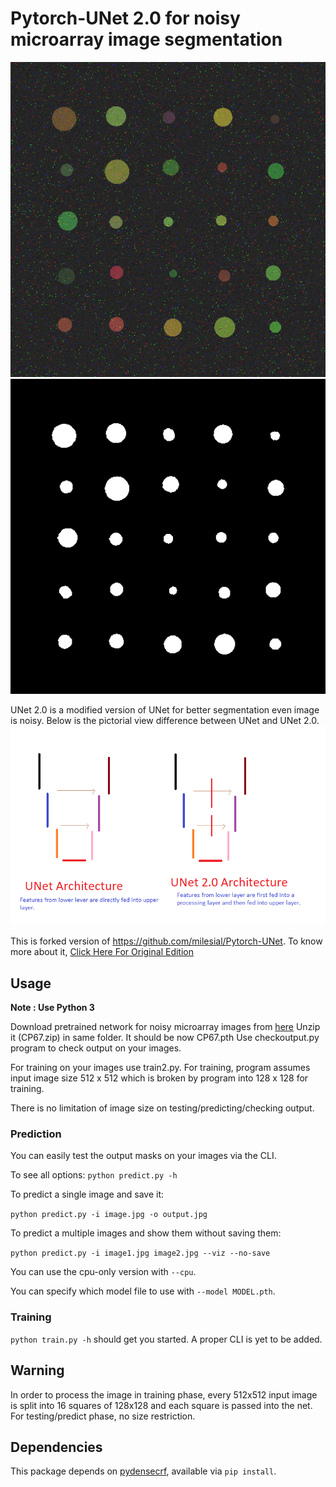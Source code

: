 # Pytorch-UNet 2.0 for noisy microarray image segmentation
![input file](303.png) ![output file unet2](303outmaskunet2.png)

UNet 2.0 is a modified version of UNet for better segmentation even image is noisy. Below is the pictorial view difference between UNet and UNet 2.0.
![picutre of unet and unet2](Unet2.png)

This is forked version of https://github.com/milesial/Pytorch-UNet. To know more about it, 
[Click Here For Original Edition](https://github.com/milesial/Pytorch-UNet) 

## Usage
**Note : Use Python 3**

Download pretrained network for noisy microarray images from [here](http://wix.to/2cAQBBA)
Unzip it (CP67.zip) in same folder. It should be now CP67.pth
Use checkoutput.py program to check output on your images.

For training on your images use train2.py. For training, program assumes input image size 512 x 512 which is broken by program into 128 x 128 for training.

There is no limitation of image size on testing/predicting/checking output.
### Prediction

You can easily test the output masks on your images via the CLI.

To see all options:
`python predict.py -h`

To predict a single image and save it:

`python predict.py -i image.jpg -o output.jpg`

To predict a multiple images and show them without saving them:

`python predict.py -i image1.jpg image2.jpg --viz --no-save`

You can use the cpu-only version with `--cpu`.

You can specify which model file to use with `--model MODEL.pth`.

### Training

`python train.py -h` should get you started. A proper CLI is yet to be added.
## Warning
In order to process the image in training phase, every 512x512 input image is split into 16 squares of 128x128  and each square is passed into the net. 
For testing/predict phase, no size restriction.

## Dependencies
This package depends on [pydensecrf](https://github.com/lucasb-eyer/pydensecrf), available via `pip install`.


